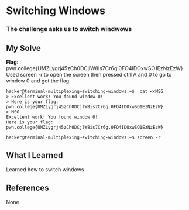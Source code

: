 # Switching Windows
### The challenge asks us to switch windwows


## My Solve
**Flag:** pwn.college{UMZLygrj45zCh0DCjlW8is7Cr6g.0FO4IDOxwSO1EzNzEzW}
Used screen -r to open the screen then pressed ctrl A and 0 to go to 
window 0 and got the flag


```
hacker@terminal-multiplexing~switching-windows:~$  cat <<MSG
> Excellent work! You found window 0!
> Here is your flag: pwn.college{UMZLygrj45zCh0DCjlW8is7Cr6g.0FO4IDOxwSO1EzNzEzW}
> MSG
Excellent work! You found window 0!
Here is your flag: pwn.college{UMZLygrj45zCh0DCjlW8is7Cr6g.0FO4IDOxwSO1EzNzEzW}

hacker@terminal-multiplexing~switching-windows:~$ screen -r
```

## What I Learned
Learned how to switch windows

## References
None